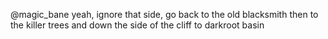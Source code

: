 @magic_bane yeah, ignore that side, go back to the old blacksmith then to the killer trees and down the side of the cliff to darkroot basin